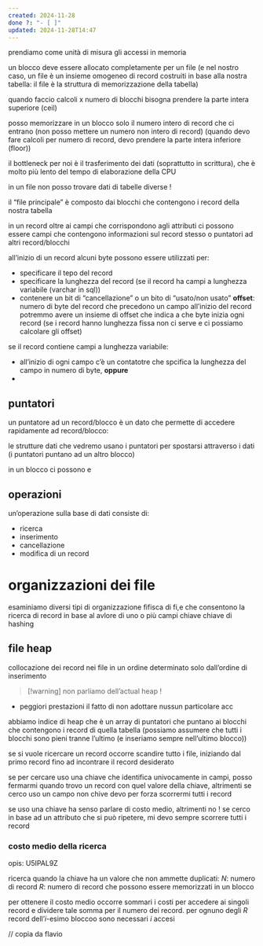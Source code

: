 ```yaml
---
created: 2024-11-28
done ?: "- [ ]"
updated: 2024-11-28T14:47
---
```

prendiamo come unità di misura gli accessi in memoria

un blocco deve essere allocato completamente per un file (e nel nostro caso, un file è un insieme omogeneo di record costruiti in base alla nostra tabella: il file è la struttura di memorizzazione della tabella)

quando faccio calcoli x numero di blocchi bisogna prendere la parte intera superiore (ceil)

posso memorizzare in un blocco solo il numero intero di record che ci entrano (non posso mettere un numero non intero di record) (quando devo fare calcoli per numero di record, devo prendere la parte intera inferiore (floor))


il bottleneck per noi è il trasferimento dei dati (soprattutto in scrittura), che è molto più lento del tempo di elaborazione della CPU

in un file non posso trovare dati di tabelle diverse !

il “file principale” è composto dai blocchi che contengono i record della nostra tabella

in un record oltre ai campi che corrispondono agli attributi ci possono essere campi che contengono informazioni sul record stesso o puntatori ad altri record/blocchi

all’inizio di un record alcuni byte possono essere utilizzati per:
- specificare il tepo del record
- specificare la lunghezza del record (se il record ha campi a lunghezza variabile (varchar in sql))
- contenere un bit di “cancellazione” o un bito di “usato/non usato”
**offset**: numero di byte del record che precedono un campo
all’inizio del record potremmo avere un insieme di offset che indica a che byte inizia ogni record (se i record hanno lunghezza fissa non ci serve e ci possiamo calcolare gli offset)

se il record contiene campi a lunghezza variabile:
- all’inizio di ogni campo c’è un contatotre che spcifica la lunghezza del campo in numero di byte, **oppure**
- 


## puntatori
un puntatore ad un record/blocco è un dato che permette di accedere rapidamente ad record/blocco:

le strutture dati che vedremo usano i puntatori per spostarsi attraverso i dati (i puntatori puntano ad un altro blocco)

in un blocco ci possono e
## operazioni 
un’operazione sulla base di dati consiste di:
- ricerca
- inserimento
- cancellazione
- modifica
di un record

# organizzazioni dei file
esaminiamo diversi tipi di organizzazione fifisca di fi,e che consentono la ricerca di record in base al avlore di uno o più campi chiave
chiave di hashing

## file heap
collocazione dei record nei file in un ordine determinato solo dall’ordine di inserimento
>[!warning] non parliamo dell’actual heap ! 

- peggiori prestazioni
il fatto di non adottare nussun particolare acc

abbiamo indice di heap che è un array di puntatori che puntano ai blocchi che contengono i record di quella tabella
(possiamo assumere che tutti i blocchi sono pieni tranne l’ultimo (e inseriamo sempre nell’ultimo blocco))

se si vuole ricercare un record occorre scandire tutto i file, iniziando dal primo record fino ad incontrare il record desiderato

se per cercare uso una chiave che identifica univocamente in campi, posso fermarmi quando trovo un record con quel valore della chiave, altrimenti se cerco uso un campo non chive devo per forza scorrermi tutti i record

se uso una chiave ha senso parlare di costo medio, altrimenti no ! se cerco in base ad un attributo che si può ripetere, mi devo sempre scorrere tutti i record
### costo medio della ricerca
opis: U5IPAL9Z

ricerca quando la chiave ha un valore che non ammette duplicati: 
$N$: numero di record
$R$: numero di record che possono essere memorizzati in un blocco

per ottenere il costo medio occorre sommari i costi per accedere ai singoli record e dividere tale somma per il numero dei record. per ognuno degli $R$ record dell’$i$-esimo bloccoo sono necessari $i$ accesi

// copia da flavio